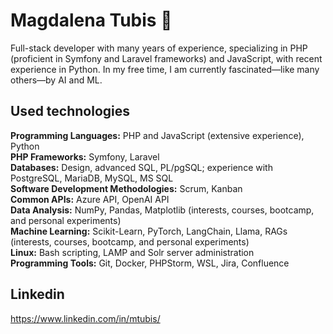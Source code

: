# Magdalena Tubis 👋

Full-stack developer with many years of experience, specializing in PHP (proficient in Symfony and Laravel frameworks) and JavaScript, with recent experience in Python. In my free time, I am currently fascinated—like many others—by AI and ML.

## Used technologies

**Programming Languages:** PHP and JavaScript (extensive experience), Python\
**PHP Frameworks:** Symfony, Laravel\
**Databases:** Design, advanced SQL, PL/pgSQL; experience with PostgreSQL, MariaDB, MySQL, MS SQL\
**Software Development Methodologies:** Scrum, Kanban\
**Common APIs:** Azure API, OpenAI API\
**Data Analysis:** NumPy, Pandas, Matplotlib (interests, courses, bootcamp, and personal experiments)\
**Machine Learning:** Scikit-Learn, PyTorch, LangChain, Llama, RAGs (interests, courses, bootcamp, and personal experiments)\
**Linux:** Bash scripting, LAMP and Solr server administration\
**Programming Tools:** Git, Docker, PHPStorm, WSL, Jira, Confluence

## Linkedin 

https://www.linkedin.com/in/mtubis/

<!--
**mtubis/mtubis** is a ✨ _special_ ✨ repository because its `README.md` (this file) appears on your GitHub profile.

Here are some ideas to get you started:

- 🔭 I’m currently working on ...
- 🌱 I’m currently learning ...
- 👯 I’m looking to collaborate on ...
- 🤔 I’m looking for help with ...
- 💬 Ask me about ...
- 📫 How to reach me: ...
- 😄 Pronouns: ...
- ⚡ Fun fact: ...
-->

